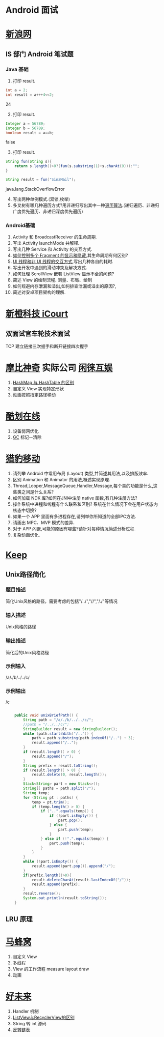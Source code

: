 # Android 面试
# [新浪网](http://www.sina.com.cn/)
## IS 部门 Android 笔试题
### Java 基础
1. 打印 result.

```java
int a = 2;
int result = a+++4<<2;
```
24

2. 打印 result.

```java
Integer a = 56789;
Integer b = 56789;
boolean result = a==b;
```
false

3. 打印 result.

```java
String fun(String s){
    return s.length()>0?(fun(s.substring(1)+s.charAt(0))):"";
}

String result = fun("SinaMail");
```
 java.lang.StackOverflowError

4. 写出两种单例模式.(双锁,枚举)
5. 多叉树有哪几种遍历方式?用非递归写出其中一种[遍历算法](https://www.jianshu.com/p/92d25e5c2cd7).(递归遍历、非递归广度优先遍历、非递归深度优先遍历)

### Android基础
1. Activity 和 BroadcastReceiver 的生命周期.
2. 写出 Activity launchMode 并解释.
3. 写出几种 Service 和 Activity 的交互方式.
4. [如何控制多个 Fragment 的显示和隐藏](https://blog.csdn.net/Yu_yan_ran/article/details/73649720),其生命周期有何区别?
5. [UI 线程和非 UI 线程的交互方式](https://blog.csdn.net/zh175578809/article/details/73064810),写出几种各自的耗时.
6. 写出开发中遇到的滑动冲突及解决方式.
7. 如何处理 ScrollView 嵌套 ListView 显示不全的问题?
8. 简述 View 的绘制流程. 测量、布局、绘制
9. 如何规避内存泄漏和溢出,如何排查泄漏或溢出的原因?,
10. 简述对安卓项目架构的理解.

# [新橙科技 iCourt ](http://www.icourt.cc/)

## 双面试官车轮技术面试

TCP 建立链接三次握手和断开链接四次握手

# [摩比神奇](http://www.mobimagic.com/) 实际公司 [闲徕互娱](https://www.lagou.com/gongsi/124192.html)

1. [HashMap 与 HashTable 的区别](https://www.jianshu.com/p/5c34133ed372)
2. 自定义 View 实现特定形状
3. 动画按照指定路径移动

# [酷划在线](http://www.coohua.com/)

1. 设备弱网优化
2. [GC](https://blog.csdn.net/wozuihaole/article/details/81873084) 标记--清除

# [猎豹移动](http://www.cmcm.com/)

1. 请列举 Android 中常用布局 (Layout) 类型,并简述其用法,以及排版效率.
2. 区别 Animation 和 Animator 的用法,概述实现原理.
3. Thread,Looper,MessageQueue,Handler,Message,每个类的功能是什么,这些类之间是什么关系?
4. 如何加载 NDK 库?如何在JNI中注册 native 函数,有几种注册方法?
5. 操作系统中进程和线程有什么联系和区别? 系统在什么情况下会在用户状态内核态中切换?
6. 如果一个 APP 里面有多进程存在,请列举你所知道的全部IPC方法.
7. 请画出 MPC、MVP 模式的差异.
8. 对于 APP 闪退,可能的原因有哪些?请针对每种情况简述分析过程.
9. 复杂动画优化.

# [Keep](https://gotokeep.com/)

## Unix路径简化

### 题目描述

简化Unix风格的路径，需要考虑的包括"/../","//","/./"等情况

### 输入描述

Unix风格的路径

### 输出描述

简化后的Unix风格路径

### 示例输入

/a/./b/../../c/

### 示例输出

/c

```java

    public void unixBriefPath() {
        String path = "/a/./b/../../c/";
        //path = "/../../c/";
        StringBuilder result = new StringBuilder();
        while (path.startsWith("/..")) {
            path = path.substring(path.indexOf("/..") + 3);
            result.append("/..");
        }
        if (result.length() > 0) {
            result.append("/");
        }
        String prefix = result.toString();
        if (result.length() > 0) {
            result.delete(0, result.length());
        }
        Stack<String> part = new Stack<>();
        String[] paths = path.split("/");
        String temp;
        for (String pt : paths) {
            temp = pt.trim();
            if (temp.length() > 0) {
                if ("..".equals(temp)) {
                    if (!part.isEmpty()) {
                        part.pop();
                    } else {
                        part.push(temp);
                    }
                } else if (!".".equals(temp)) {
                    part.push(temp);
                }
            }
        }
        while (!part.isEmpty()) {
            result.append(part.pop()).append("/");
        }
        if(prefix.length()>0){
            result.deleteCharAt(result.lastIndexOf("/"));
            result.append(prefix);
        }
        result.reverse();
        System.out.println(result.toString());
    }

```

## LRU 原理

# [马蜂窝](http://www.mafengwo.cn/)

1. 自定义 View
2. 多线程
3. View 的工作流程 measure layout draw
4. 动画

# [好未来](http://www.100tal.com/)
1. Handler 机制
2. [ListView与RecyclerView的区别](https://blog.csdn.net/msc694955868/article/details/80953139)
2. String 转 int 源码
3. [反转链表](https://leetcode-cn.com/problems/reverse-linked-list/solution/fan-zhuan-lian-biao-by-leetcode/)
